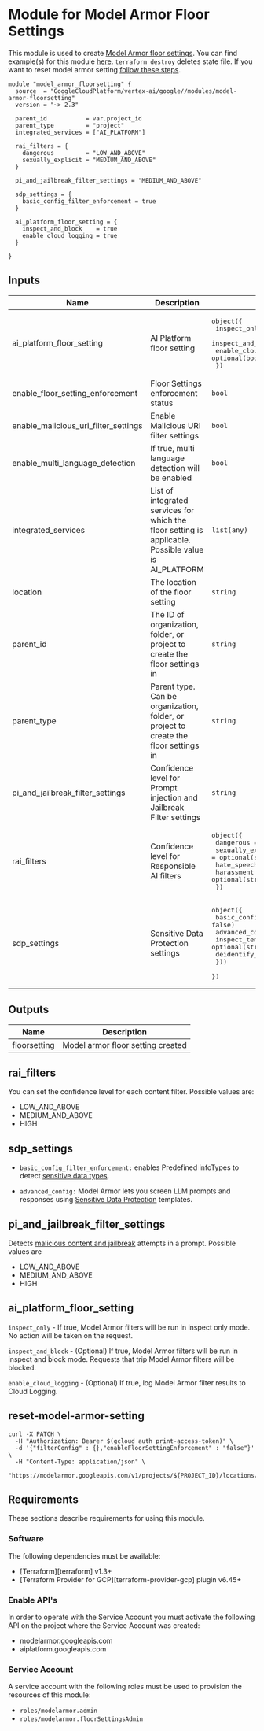 # Module for Model Armor Floor Settings

This module is used to create [Model Armor floor settings](https://cloud.google.com/security-command-center/docs/model_armor_floor_settings). You can find example(s) for this module [here](https://github.com/GoogleCloudPlatform/terraform-google-vertex-ai/tree/main/examples/model-armor-floorsetting-example). `terraform destroy` deletes state file. If you want to reset model armor setting [follow these steps](#reset-model-armor-setting).

```hcl
module "model_armor_floorsetting" {
  source  = "GoogleCloudPlatform/vertex-ai/google//modules/model-armor-floorsetting"
  version = "~> 2.3"

  parent_id           = var.project_id
  parent_type         = "project"
  integrated_services = ["AI_PLATFORM"]

  rai_filters = {
    dangerous         = "LOW_AND_ABOVE"
    sexually_explicit = "MEDIUM_AND_ABOVE"
  }

  pi_and_jailbreak_filter_settings = "MEDIUM_AND_ABOVE"

  sdp_settings = {
    basic_config_filter_enforcement = true
  }

  ai_platform_floor_setting = {
    inspect_and_block    = true
    enable_cloud_logging = true
  }

}
```

<!-- BEGINNING OF PRE-COMMIT-TERRAFORM DOCS HOOK -->
## Inputs

| Name | Description | Type | Default | Required |
|------|-------------|------|---------|:--------:|
| ai\_platform\_floor\_setting | AI Platform floor setting | <pre>object({<br>    inspect_only         = optional(bool)<br>    inspect_and_block    = optional(bool)<br>    enable_cloud_logging = optional(bool)<br>  })</pre> | `null` | no |
| enable\_floor\_setting\_enforcement | Floor Settings enforcement status | `bool` | `true` | no |
| enable\_malicious\_uri\_filter\_settings | Enable Malicious URI filter settings | `bool` | `false` | no |
| enable\_multi\_language\_detection | If true, multi language detection will be enabled | `bool` | `true` | no |
| integrated\_services | List of integrated services for which the floor setting is applicable. Possible value is AI\_PLATFORM | `list(any)` | `[]` | no |
| location | The location of the floor setting | `string` | `"global"` | no |
| parent\_id | The ID of organization, folder, or project to create the floor settings in | `string` | n/a | yes |
| parent\_type | Parent type. Can be organization, folder, or project to create the floor settings in | `string` | n/a | yes |
| pi\_and\_jailbreak\_filter\_settings | Confidence level for Prompt injection and Jailbreak Filter settings | `string` | `null` | no |
| rai\_filters | Confidence level for Responsible AI filters | <pre>object({<br>    dangerous         = optional(string)<br>    sexually_explicit = optional(string)<br>    hate_speech       = optional(string)<br>    harassment        = optional(string)<br>  })</pre> | `null` | no |
| sdp\_settings | Sensitive Data Protection settings | <pre>object({<br>    basic_config_filter_enforcement = optional(bool, false)<br>    advanced_config = optional(object({<br>      inspect_template    = optional(string)<br>      deidentify_template = optional(string)<br>    }))<br>  })</pre> | `null` | no |

## Outputs

| Name | Description |
|------|-------------|
| floorsetting | Model armor floor setting created |

<!-- END OF PRE-COMMIT-TERRAFORM DOCS HOOK -->


## rai_filters
You can set the confidence level for each content filter. Possible values are:

- LOW_AND_ABOVE
- MEDIUM_AND_ABOVE
- HIGH

## sdp_settings
- `basic_config_filter_enforcement:` enables Predefined infoTypes to detect [sensitive data types](https://cloud.google.com/security-command-center/docs/sanitize-prompts-responses#basic_sdp_configuration).

- `advanced_config:` Model Armor lets you screen LLM prompts and responses using [Sensitive Data Protection](https://cloud.google.com/security-command-center/docs/sanitize-prompts-responses#advanced_sdp_configuration) templates.

## pi_and_jailbreak_filter_settings
Detects [malicious content and jailbreak](https://cloud.google.com/security-command-center/docs/key-concepts-model-armor#ma-prompt-injection) attempts in a prompt. Possible values are

- LOW_AND_ABOVE
- MEDIUM_AND_ABOVE
- HIGH

## ai_platform_floor_setting
`inspect_only` - If true, Model Armor filters will be run in inspect only mode. No action will be taken on the request.

`inspect_and_block` - (Optional) If true, Model Armor filters will be run in inspect and block mode. Requests that trip Model Armor filters will be blocked.

`enable_cloud_logging` - (Optional) If true, log Model Armor filter results to Cloud Logging.


## reset-model-armor-setting

```
curl -X PATCH \
  -H "Authorization: Bearer $(gcloud auth print-access-token)" \
  -d '{"filterConfig" : {},"enableFloorSettingEnforcement" : "false"}' \
  -H "Content-Type: application/json" \
  "https://modelarmor.googleapis.com/v1/projects/${PROJECT_ID}/locations/global/floorSetting"
```


## Requirements

These sections describe requirements for using this module.

### Software

The following dependencies must be available:

- [Terraform][terraform] v1.3+
- [Terraform Provider for GCP][terraform-provider-gcp] plugin v6.45+

### Enable API's
In order to operate with the Service Account you must activate the following API on the project where the Service Account was created:

- modelarmor.googleapis.com
- aiplatform.googleapis.com

### Service Account

A service account with the following roles must be used to provision the resources of this module:

- `roles/modelarmor.admin`
- `roles/modelarmor.floorSettingsAdmin`
